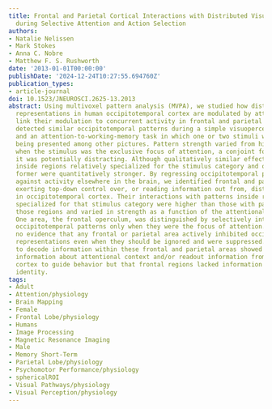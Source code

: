 ```yaml
---
title: Frontal and Parietal Cortical Interactions with Distributed Visual Representations
  during Selective Attention and Action Selection
authors:
- Natalie Nelissen
- Mark Stokes
- Anna C. Nobre
- Matthew F. S. Rushworth
date: '2013-01-01T00:00:00'
publishDate: '2024-12-24T10:27:55.694760Z'
publication_types:
- article-journal
doi: 10.1523/JNEUROSCI.2625-13.2013
abstract: Using multivoxel pattern analysis (MVPA), we studied how distributed visual
  representations in human occipitotemporal cortex are modulated by attention and
  link their modulation to concurrent activity in frontal and parietal cortex. We
  detected similar occipitotemporal patterns during a simple visuoperceptual task
  and an attention-to-working-memory task in which one or two stimuli were cued before
  being presented among other pictures. Pattern strength varied from highest to lowest
  when the stimulus was the exclusive focus of attention, a conjoint focus, and when
  it was potentially distracting. Although qualitatively similar effects were seen
  inside regions relatively specialized for the stimulus category and outside, the
  former were quantitatively stronger. By regressing occipitotemporal pattern strength
  against activity elsewhere in the brain, we identified frontal and parietal areas
  exerting top-down control over, or reading information out from, distributed patterns
  in occipitotemporal cortex. Their interactions with patterns inside regions relatively
  specialized for that stimulus category were higher than those with patterns outside
  those regions and varied in strength as a function of the attentional condition.
  One area, the frontal operculum, was distinguished by selectively interacting with
  occipitotemporal patterns only when they were the focus of attention. There was
  no evidence that any frontal or parietal area actively inhibited occipitotemporal
  representations even when they should be ignored and were suppressed. Using MVPA
  to decode information within these frontal and parietal areas showed that they contained
  information about attentional context and/or readout information from occipitotemporal
  cortex to guide behavior but that frontal regions lacked information about category
  identity.
tags:
- Adult
- Attention/physiology
- Brain Mapping
- Female
- Frontal Lobe/physiology
- Humans
- Image Processing
- Magnetic Resonance Imaging
- Male
- Memory Short-Term
- Parietal Lobe/physiology
- Psychomotor Performance/physiology
- sphericalROI
- Visual Pathways/physiology
- Visual Perception/physiology
---
```

